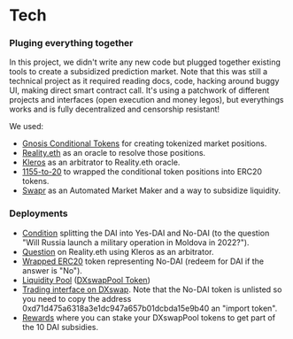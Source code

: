 # Tech

### Pluging everything together

In this project, we didn't write any new code but plugged together existing tools to create a subsidized prediction market.
Note that this was still a technical project as it required reading docs, code, hacking around buggy UI, making direct smart contract call.
It's using a patchwork of different projects and interfaces (open execution and money legos), but everythings works and is fully decentralized and censorship resistant!

We used:
- [Gnosis Conditional Tokens](https://docs.gnosis.io/conditionaltokens/) for creating tokenized market positions.
- [Reality.eth](https://reality.eth.link/) as an oracle to resolve those positions.
- [Kleros](https://kleros.io/) as an arbitrator to Reality.eth oracle.
- [1155-to-20](https://github.com/gnosis/1155-to-20) to wrapped the conditional token positions into ERC20 tokens.
- [Swapr](https://swapr.eth.link) as an Automated Market Maker and a way to subsidize liquidity.

### Deployments
- [Condition](https://cte.gnosis.io/#/conditions/0xc983363863c95ec27501b2d396d7af72035b4660aa1e6bad9327ce1d7b950e3a) splitting the DAI into Yes-DAI and No-DAI (to the question "Will Russia launch a military operation in Moldova in 2022?").
- [Question](https://reality.eth.link/app/#!/question/0x325a2e0f3cca2ddbaebb4dfc38df8d19ca165b47-0x7d118e72257f0dbb9d0ae06778f3e891af58fefb861e486d4b2b938c8f67a34f) on Reality.eth using Kleros as an arbitrator.
- [Wrapped ERC20](https://etherscan.io/token/0xd71d475a6318a3e1dc947a657b01dcbda15e9b40) token representing No-DAI (redeem for DAI if the answer is "No").
- [Liquidity Pool](https://swapr.eth.link/#/pools/0xC02aaA39b223FE8D0A0e5C4F27eAD9083C756Cc2/0xd71D475A6318A3E1dc947A657B01dcBDa15E9B40?chainId=1) ([DXswapPool Token](https://etherscan.io/address/0xbd51cc182c446933c721891c80cbc241a7e84635))
- [Trading interface on DXswap](https://swapr.eth.link/#/swap?chainId=1). Note that the No-DAI token is unlisted so you need to copy the address 0xd71d475a6318a3e1dc947a657b01dcbda15e9b40 an "import token".
- [Rewards](https://swapr.eth.link/#/rewards/campaign/0xC02aaA39b223FE8D0A0e5C4F27eAD9083C756Cc2/0xd71D475A6318A3E1dc947A657B01dcBDa15E9B40/0x2e9B038F6b90266e1d53101bd129B6b916d05D8e?chainId=1) where you can stake your DXswapPool tokens to get part of the 10 DAI subsidies.


